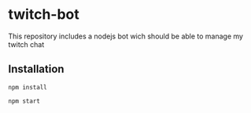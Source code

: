 # twitch-bot
This repository includes a nodejs bot wich should be able to manage my twitch chat

## Installation
```
npm install
```
```
npm start
```

